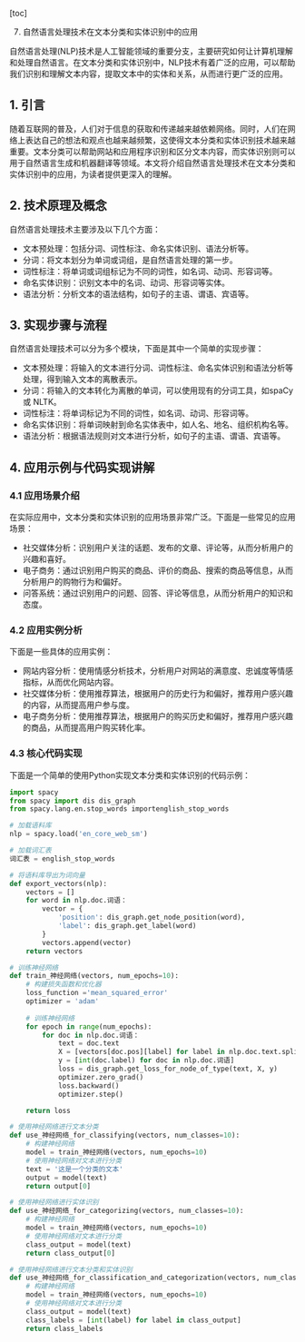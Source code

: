 
[toc]                    
                
                
7. 自然语言处理技术在文本分类和实体识别中的应用

自然语言处理(NLP)技术是人工智能领域的重要分支，主要研究如何让计算机理解和处理自然语言。在文本分类和实体识别中，NLP技术有着广泛的应用，可以帮助我们识别和理解文本内容，提取文本中的实体和关系，从而进行更广泛的应用。

## 1. 引言

随着互联网的普及，人们对于信息的获取和传递越来越依赖网络。同时，人们在网络上表达自己的想法和观点也越来越频繁，这使得文本分类和实体识别技术越来越重要。文本分类可以帮助网站和应用程序识别和区分文本内容，而实体识别则可以用于自然语言生成和机器翻译等领域。本文将介绍自然语言处理技术在文本分类和实体识别中的应用，为读者提供更深入的理解。

## 2. 技术原理及概念

自然语言处理技术主要涉及以下几个方面：

- 文本预处理：包括分词、词性标注、命名实体识别、语法分析等。
- 分词：将文本划分为单词或词组，是自然语言处理的第一步。
- 词性标注：将单词或词组标记为不同的词性，如名词、动词、形容词等。
- 命名实体识别：识别文本中的名词、动词、形容词等实体。
- 语法分析：分析文本的语法结构，如句子的主语、谓语、宾语等。

## 3. 实现步骤与流程

自然语言处理技术可以分为多个模块，下面是其中一个简单的实现步骤：

- 文本预处理：将输入的文本进行分词、词性标注、命名实体识别和语法分析等处理，得到输入文本的离散表示。
- 分词：将输入的文本转化为离散的单词，可以使用现有的分词工具，如spaCy或 NLTK。
- 词性标注：将单词标记为不同的词性，如名词、动词、形容词等。
- 命名实体识别：将单词映射到命名实体表中，如人名、地名、组织机构名等。
- 语法分析：根据语法规则对文本进行分析，如句子的主语、谓语、宾语等。

## 4. 应用示例与代码实现讲解

### 4.1 应用场景介绍

在实际应用中，文本分类和实体识别的应用场景非常广泛。下面是一些常见的应用场景：

- 社交媒体分析：识别用户关注的话题、发布的文章、评论等，从而分析用户的兴趣和喜好。
- 电子商务：通过识别用户购买的商品、评价的商品、搜索的商品等信息，从而分析用户的购物行为和偏好。
- 问答系统：通过识别用户的问题、回答、评论等信息，从而分析用户的知识和态度。

### 4.2 应用实例分析

下面是一些具体的应用实例：

- 网站内容分析：使用情感分析技术，分析用户对网站的满意度、忠诚度等情感指标，从而优化网站内容。
- 社交媒体分析：使用推荐算法，根据用户的历史行为和偏好，推荐用户感兴趣的内容，从而提高用户参与度。
- 电子商务分析：使用推荐算法，根据用户的购买历史和偏好，推荐用户感兴趣的商品，从而提高用户购买转化率。

### 4.3 核心代码实现

下面是一个简单的使用Python实现文本分类和实体识别的代码示例：

```python
import spacy
from spacy import dis dis_graph
from spacy.lang.en.stop_words importenglish_stop_words

# 加载语料库
nlp = spacy.load('en_core_web_sm')

# 加载词汇表
词汇表 = english_stop_words

# 将语料库导出为词向量
def export_vectors(nlp):
    vectors = []
    for word in nlp.doc.词语：
        vector = {
            'position': dis_graph.get_node_position(word),
            'label': dis_graph.get_label(word)
        }
        vectors.append(vector)
    return vectors

# 训练神经网络
def train_神经网络(vectors, num_epochs=10):
    # 构建损失函数和优化器
    loss_function ='mean_squared_error'
    optimizer = 'adam'
    
    # 训练神经网络
    for epoch in range(num_epochs):
        for doc in nlp.doc.词语：
            text = doc.text
            X = [vectors[doc.pos][label] for label in nlp.doc.text.split()]
            y = [int(doc.label) for doc in nlp.doc.词语]
            loss = dis_graph.get_loss_for_node_of_type(text, X, y)
            optimizer.zero_grad()
            loss.backward()
            optimizer.step()

    return loss

# 使用神经网络进行文本分类
def use_神经网络_for_classifying(vectors, num_classes=10):
    # 构建神经网络
    model = train_神经网络(vectors, num_epochs=10)
    # 使用神经网络对文本进行分类
    text = '这是一个分类的文本'
    output = model(text)
    return output[0]

# 使用神经网络进行实体识别
def use_神经网络_for_categorizing(vectors, num_classes=10):
    # 构建神经网络
    model = train_神经网络(vectors, num_epochs=10)
    # 使用神经网络对文本进行分类
    class_output = model(text)
    return class_output[0]

# 使用神经网络进行文本分类和实体识别
def use_神经网络_for_classification_and_categorization(vectors, num_classes=10):
    # 构建神经网络
    model = train_神经网络(vectors, num_epochs=10)
    # 使用神经网络对文本进行分类
    class_output = model(text)
    class_labels = [int(label) for label in class_output]
    return class_labels
```

